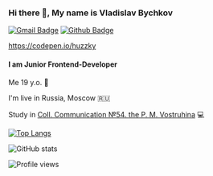### Hi there 👋, My name is Vladislav Bychkov
[![Gmail Badge](https://img.shields.io/badge/-vladislav.bychkov01@gmail.com-c14438?style=flat&logo=Gmail&logoColor=white&link=mailto:vladislav.bychkov01@gmail.com)](mailto:vladislav.bychkov01@gmail.com) [![Github Badge](https://img.shields.io/badge/-Huzkky-grey?style=flat&logo=github&logoColor=white&link=https://github.com/Huzkky/)](https://www.github.com/Huzkky/)

https://codepen.io/huzzky
#### I am Junior Frontend-Developer

Me 19 y.o. :runner:

I'm live in Russia, Moscow :ru:

Study in [Coll. Communication №54. the P. M. Vostruhina](https://www.ks54.ru/) :computer:


[![Top Langs](https://github-readme-stats.vercel.app/api/top-langs/?username=Huzzky&layout=compact&theme=react)](https://github.com/Huzzky/github-readme-stats)

![GitHub stats](https://github-readme-stats.vercel.app/api?username=Huzzky&show_icons=true&theme=react)  

![Profile views](https://gpvc.arturio.dev/Huzzky)  

